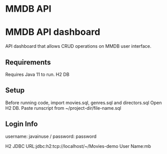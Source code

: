 # MMDB API

# MMDB API dashboard
API dashboard that allows CRUD operations on MMDB user interface.

## Requirements
Requires Java 11 to run.
H2 DB

## Setup

Before running code, import movies.sql, genres.sql and directors.sql
Open H2 DB. Paste runscript from ~/project-dir/file-name.sql


## Login Info
username: javainuse / password: password

H2
JDBC URL:jdbc:h2:tcp://localhost/~/Movies-demo
User Name:mb

